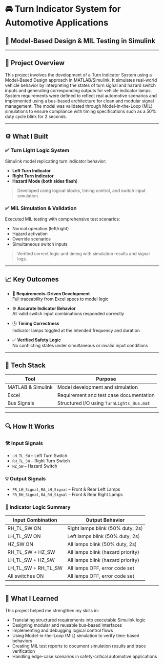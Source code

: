 # 🚘 Turn Indicator System for Automotive Applications

## 🔧 Model-Based Design & MIL Testing in Simulink

---

## 📌 Project Overview

This project involves the development of a Turn Indicator System using a Model-Based Design approach in MATLAB/Simulink. It simulates real-world vehicle behavior by interpreting the states of turn signal and hazard switch inputs and generating corresponding outputs for vehicle indicator lamps. System requirements were defined to reflect real automotive scenarios and implemented using a bus-based architecture for clean and modular signal management. The model was validated through Model-in-the-Loop (MIL) simulations to ensure compliance with timing specifications such as a 50% duty cycle blink for 2 seconds.

---

## ⚙️ What I Built

### ✅ Turn Light Logic System
Simulink model replicating turn indicator behavior:
- **Left Turn Indicator**
- **Right Turn Indicator**
- **Hazard Mode (both sides flash)**

> Developed using logical blocks, timing control, and switch input simulation.

### ✅ MIL Simulation & Validation
Executed MIL testing with comprehensive test scenarios:
- Normal operation (left/right)
- Hazard activation
- Override scenarios
- Simultaneous switch inputs

> Verified correct logic and timing with simulation results and signal logs.

---

## 📈 Key Outcomes

- 🧪 **Requirements-Driven Development**  
  Full traceability from Excel specs to model logic

- ⚙️ **Accurate Indicator Behavior**  
  All valid switch input combinations responded correctly

- 🕒 **Timing Correctness**  
  Indicator lamps toggled at the intended frequency and duration

- ✅ **Verified Safety Logic**  
  No conflicting states under simultaneous or invalid input conditions

---

## 🧠 Tech Stack

| Tool        | Purpose                                  |
|-------------|------------------------------------------|
| MATLAB & Simulink | Model development and simulation     |
| Excel       | Requirement and test case documentation |
| Bus Signals | Structured I/O using `TurnLights_Bus.mat` |

---

## 🔍 How It Works

### 🛠️ Input Signals
- `LH_TL_SW` – Left Turn Switch  
- `RH_TL_SW` – Right Turn Switch  
- `HZ_SW` – Hazard Switch  

### 💡 Output Signals
- `FR_LH_Signal`, `RA_LH_Signal` – Front & Rear Left Lamps  
- `FR_RH_Signal`, `RA_RH_Signal` – Front & Rear Right Lamps  

### 🔄 Indicator Logic Summary
| Input Combination | Output Behavior |
|-------------------|------------------|
| RH_TL_SW ON       | Right lamps blink (50% duty, 2s) |
| LH_TL_SW ON       | Left lamps blink (50% duty, 2s) |
| HZ_SW ON          | All lamps blink (50% duty, 2s) |
| RH_TL_SW + HZ_SW  | All lamps blink (hazard priority) |
| LH_TL_SW + HZ_SW  | All lamps blink (hazard priority) |
| LH_TL_SW + RH_TL_SW | All lamps OFF, error code set |
| All switches ON   | All lamps OFF, error code set |

---

## 📘 What I Learned

This project helped me strengthen my skills in:

- Translating structured requirements into executable Simulink logic
- Designing modular and reusable bus-based interfaces
- Implementing and debugging logical control flows
- Using Model-in-the-Loop (MIL) simulation to verify time-based behaviors
- Creating MIL test reports to document simulation results and trace verification
- Handling edge-case scenarios in safety-critical automotive applications


